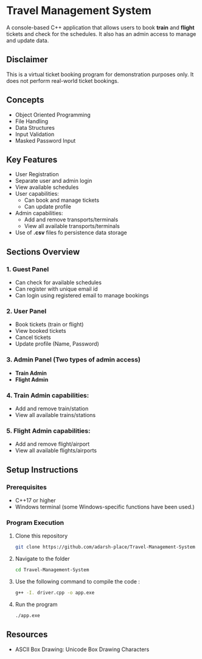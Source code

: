 # Travel Management System

A console-based C++ application that allows users to book **train** and **flight** tickets and check for the schedules. It also has an admin access to manage and update data.

## Disclaimer

This is a virtual ticket booking program for demonstration purposes only. It does not perform real-world ticket bookings.

## Concepts
- Object Oriented Programming
- File Handling
- Data Structures
- Input Validation
- Masked Password Input

## Key Features

- User Registration
- Separate user and admin login
- View available schedules
- User capabilities:
   - Can book and manage tickets
   - Can update profile
- Admin capabilities:
   - Add and remove transports/terminals
   - View all available transports/terminals
- Use of **.csv** files fo persistence data storage
 
## Sections Overview

### 1. Guest Panel
   - Can check for available schedules
   - Can register with unique email id
   - Can login using registered email to manage bookings 
### 2. User Panel
   - Book tickets (train or flight)
   - View booked tickets
   - Cancel tickets
   - Update profile (Name, Password)
### 3. Admin Panel (Two types of admin access)
   - **Train Admin**
   - **Flight Admin**
### 4. Train Admin capabilities:
   - Add and remove train/station
   - View all available trains/stations   
### 5. Flight Admin capabilities:
   - Add and remove flight/airport
   - View all available flights/airports

## Setup Instructions

### Prerequisites
- C++17 or higher
- Windows terminal (some Windows-specific functions have been used.)

### Program Execution
1. Clone this repository

   ```bash
   git clone https://github.com/adarsh-place/Travel-Management-System
2. Navigate to the folder

   ```bash
   cd Travel-Management-System
3. Use the following command to compile the code :

   ```bash
   g++ -I. driver.cpp -o app.exe
4. Run the program

   ```bash
   ./app.exe

## Resources
- ASCII Box Drawing: Unicode Box Drawing Characters
